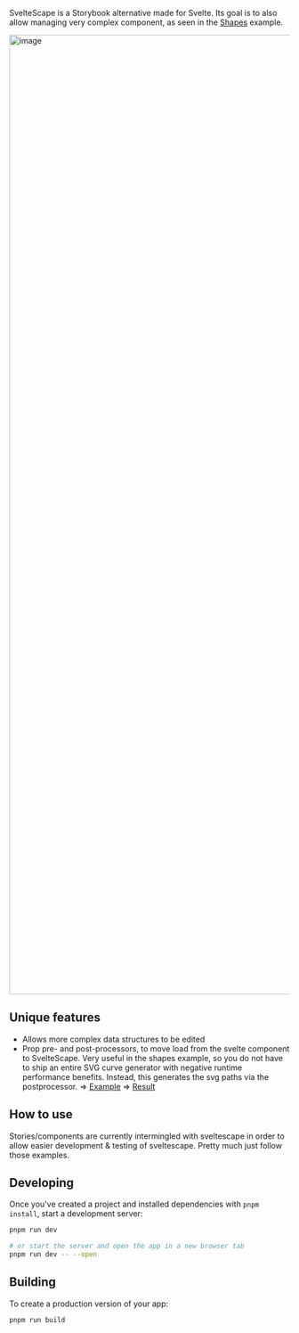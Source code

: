 SvelteScape is a Storybook alternative made for Svelte. Its goal is to also allow managing very complex component, as seen in the [Shapes](https://story.bonfireleads.com/ShapesInteractive) example.

<img width="1723" alt="image" src="https://user-images.githubusercontent.com/70709113/210283373-f419a00e-7340-486c-a1ce-8c60c63e8bfd.png">

## Unique features
- Allows more complex data structures to be edited
- Prop pre- and post-processors, to move load from the svelte component to SvelteScape. Very useful in the shapes example, so you do not have to ship an entire SVG curve generator with negative runtime performance benefits. Instead, this generates the svg paths via the postprocessor. => [Example](https://github.com/AlessioGr/sveltescape/blob/master/src/lib/storyconfigs/Shapes.ts) => [Result](https://story.bonfireleads.com/Shapes)

## How to use

Stories/components are currently intermingled with sveltescape in order to allow easier development & testing of sveltescape. Pretty much just follow those examples.

## Developing

Once you've created a project and installed dependencies with `pnpm install`, start a development server:

```bash
pnpm run dev

# or start the server and open the app in a new browser tab
pnpm run dev -- --open
```

## Building

To create a production version of your app:

```bash
pnpm run build
```
